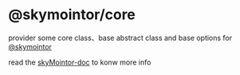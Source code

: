 # @skymointor/core
provider some core class、base abstract class and base options for [@skymointor](https://github.com/skyMointor/skyMointor)

read the [skyMointor-doc](https://skyMointor.github.io/skyMointor-doc/#/sdk/guide/introduction) to konw more info



